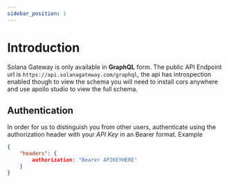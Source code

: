 ```yaml
---
sidebar_position: 1
---
```



# Introduction

Solana Gateway is only available in **GraphQL** form. The public API Endpoint url is `https://api.solanagateway.com/graphql`, the api has introspection enabled though to view the schema you will need to install cors anywhere and use apollo studio to view the full schema.

## Authentication
In order for us to distinguish you from other users, authenticate using the authorization header with your *API Key* in an Bearer format. Example
```json
{
    "headers": {
        authorization: "Bearer APIKEYHERE"
    }
}
```